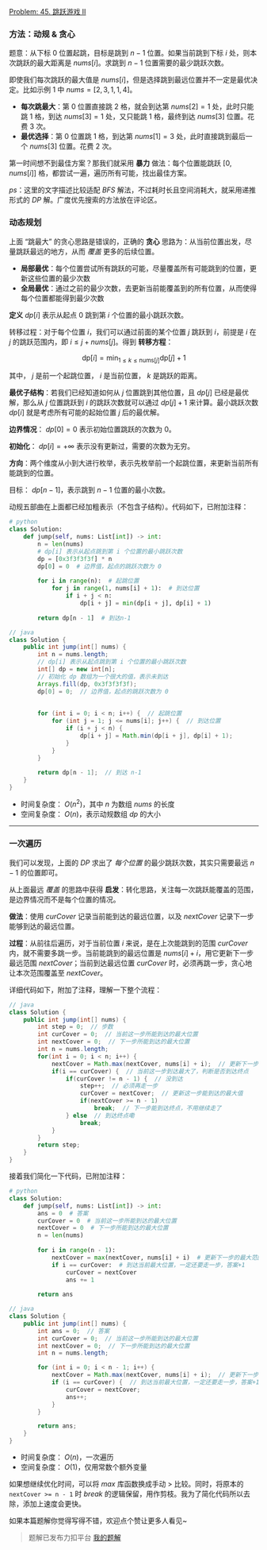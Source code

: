 [Problem: 45. 跳跃游戏 II](https://leetcode.cn/problems/jump-game-ii/description/)

### 方法：动规 & 贪心

题意：从下标 $0$ 位置起跳，目标是跳到 $n-1$ 位置。如果当前跳到下标 $i$ 处，则本次跳跃的最大距离是 $nums[i]$。求跳到 $n-1$ 位置需要的最少跳跃次数。

即使我们每次跳跃的最大值是 $nums[i]$，但是选择跳到最远位置并不一定是最优决定。比如示例 $1$ 中 $nums=[2,3,1,1,4]$。

- **每次跳最大**：第 $0$ 位置直接跳 $2$ 格，就会到达第 $nums[2]=1$ 处，此时只能跳 $1$ 格，到达 $nums[3]=1$ 处，又只能跳 $1$ 格，最终到达 $nums[3]$ 位置。花费 $3$ 次。
- **最优选择**：第 $0$ 位置跳 $1$ 格，到达第 $nums[1]=3$ 处，此时直接跳到最后一个 $nums[3]$ 位置。花费 $2$ 次。

第一时间想不到最佳方案？那我们就采用 **暴力** 做法：每个位置能跳跃 $[0,nums[i]]$ 格，都尝试一遍，遍历所有可能，找出最佳方案。

$ps$：这里的文字描述比较适配 $BFS$ 解法，不过耗时长且空间消耗大，就采用递推形式的 $DP$ 解。广度优先搜索的方法放在评论区。

### 动态规划

上面 “跳最大” 的贪心思路是错误的，正确的 **贪心** 思路为：从当前位置出发，尽量跳跃最远的地方，从而 *覆盖* 更多的后续位置。

- **局部最优**：每个位置尝试所有跳跃的可能，尽量覆盖所有可能跳到的位置，更新这些位置的最少次数
- **全局最优**：通过之前的最少次数，去更新当前能覆盖到的所有位置，从而使得每个位置都能得到最少次数

**定义** $dp[i]$ 表示从起点 $0$ 跳到第 $i$ 个位置的最小跳跃次数。

转移过程：对于每个位置 $i$，我们可以通过前面的某个位置 $j$ 跳跃到 $i$，前提是 $i$ 在 $j$ 的跳跃范围内，即 $i\leq j + nums[j]$。得到 **转移方程**：

$$
\text{dp}[i] = \min_{1 \leq k \leq \text{nums}[j]}\text{dp}[j] + 1
$$

其中， $j$ 是前一个起跳位置， $i$ 是当前位置， $k$ 是跳跃的距离。

**最优子结构**：若我们已经知道如何从 $j$ 位置跳到其他位置，且 $dp[j]$ 已经是最优解，那么从 $j$ 位置跳跃到 $i$ 的跳跃次数就可以通过 $dp[j]+1$ 来计算。最小跳跃次数 $dp[i]$ 就是考虑所有可能的起始位置 $j$ 后的最优解。

**边界情况**： $dp[0]=0$ 表示初始位置跳跃的次数为 $0$。

**初始化**： $dp[i]=+\infty$ 表示没有更新过，需要的次数为无穷。

**方向**：两个维度从小到大进行枚举，表示先枚举前一个起跳位置，来更新当前所有能跳到的位置。

目标： $dp[n-1]$，表示跳到 $n-1$ 位置的最小次数。

动规五部曲在上面都已经加粗表示（不包含子结构）。代码如下，已附加注释：

```Python
# python
class Solution:
    def jump(self, nums: List[int]) -> int:
        n = len(nums)
        # dp[i] 表示从起点跳到第 i 个位置的最小跳跃次数
        dp = [0x3f3f3f3f] * n
        dp[0] = 0  # 边界值，起点的跳跃次数为 0
        
        for i in range(n):  # 起跳位置
            for j in range(1, nums[i] + 1):  # 到达位置
                if i + j < n:
                    dp[i + j] = min(dp[i + j], dp[i] + 1)
        
        return dp[n - 1]  # 到达n-1
```

```Java
// java
class Solution {
    public int jump(int[] nums) {
        int n = nums.length;
        // dp[i] 表示从起点跳到第 i 个位置的最小跳跃次数
        int[] dp = new int[n];
        // 初始化 dp 数组为一个很大的值，表示未到达
        Arrays.fill(dp, 0x3f3f3f3f);
        dp[0] = 0;  // 边界值，起点的跳跃次数为 0
        
        
        for (int i = 0; i < n; i++) {  // 起跳位置
            for (int j = 1; j <= nums[i]; j++) {  // 到达位置
                if (i + j < n) {
                    dp[i + j] = Math.min(dp[i + j], dp[i] + 1);
                }
            }
        }
        
        return dp[n - 1];  // 到达 n-1
    }
}
```

- 时间复杂度： $O(n^2)$，其中 $n$ 为数组 $nums$ 的长度
- 空间复杂度： $O(n)$，表示动规数组 $dp$ 的大小

---

### 一次遍历

我们可以发现，上面的 $DP$ 求出了 *每个位置* 的最少跳跃次数，其实只需要最远 $n-1$ 的位置即可。

从上面最远 *覆盖* 的思路中获得 **启发**：转化思路，关注每一次跳跃能覆盖的范围，是边界情况而不是每个位置的情况。

**做法**：使用 $curCover$ 记录当前能到达的最远位置，以及 $nextCover$ 记录下一步能够到达的最远位置。

**过程**：从前往后遍历，对于当前位置 $i$ 来说，是在上次能跳到的范围 $curCover$ 内，就不需要多跳一步。当前能跳到的最远位置是 $nums[i]+i$，用它更新下一步最远范围 $nextCover$；当前到达最远位置 $curCover$ 时，必须再跳一步，贪心地让本次范围覆盖至 $nextCover$。

详细代码如下，附加了注释，理解一下整个流程：

```Java
// java
class Solution {
    public int jump(int[] nums) {
        int step = 0;  // 步数
        int curCover = 0;  // 当前这一步所能到达的最大位置
        int nextCover = 0;  // 下一步所能到达的最大位置
        int n = nums.length;
        for(int i = 0; i < n; i++) {
            nextCover = Math.max(nextCover, nums[i] + i);  // 更新下一步的最大范围
            if(i == curCover) {  // 当前这一步到达最大了，判断是否到达终点
                if(curCover != n - 1) {  // 没到达
                    step++;  // 必须再走一步
                    curCover = nextCover;  // 更新这一步能到达的最大值
                    if(nextCover >= n - 1)
                        break;  // 下一步能到达终点，不用继续走了
                } else  // 到达终点嘞
                    break;
            }
        }
        return step;
    }
}
```

接着我们简化一下代码，已附加注释：

```Python
# python
class Solution:
    def jump(self, nums: List[int]) -> int:
        ans = 0  # 答案
        curCover = 0  # 当前这一步所能到达的最大位置
        nextCover = 0  # 下一步所能到达的最大位置
        n = len(nums)
        
        for i in range(n - 1):
            nextCover = max(nextCover, nums[i] + i)  # 更新下一步的最大范围
            if i == curCover:  # 到达当前最大位置，一定还要走一步，答案+1
                curCover = nextCover
                ans += 1
        
        return ans
```

```Java
// java
class Solution {
    public int jump(int[] nums) {
        int ans = 0;  // 答案
        int curCover = 0;  // 当前这一步所能到达的最大位置
        int nextCover = 0;  // 下一步所能到达的最大位置
        int n = nums.length;

        for (int i = 0; i < n - 1; i++) {
            nextCover = Math.max(nextCover, nums[i] + i);  // 更新下一步的最大范围
            if (i == curCover) {  // 到达当前最大位置，一定还要走一步，答案+1
                curCover = nextCover;
                ans++;
            }
        }

        return ans;
    }
}
```

- 时间复杂度： $O(n)$，一次遍历
- 空间复杂度： $O(1)$，仅用常数个额外变量

如果想继续优化时间，可以将 $max$ 库函数换成手动 $>$ 比较。同时，将原本的 `nextCover >= n - 1` 时 $break$ 的逻辑保留，用作剪枝。我为了简化代码所以去除，添加上速度会更快。

如果本篇题解你觉得写得不错，欢迎点个赞让更多人看见~

> 题解已发布力扣平台 [我的题解](https://leetcode.cn/problems/jump-game-ii/solutions/3058427/tan-xin-bao-li-bfsdi-tui-dpyi-ci-bian-li-40dn/)
